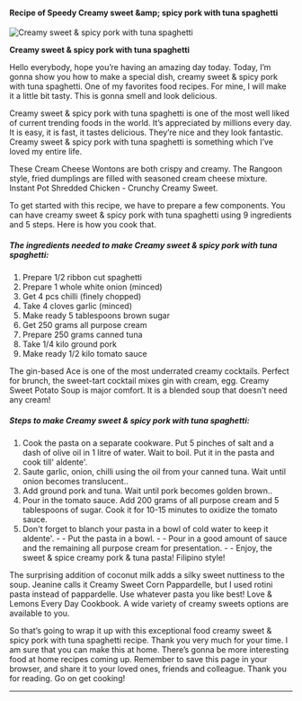             

#### Recipe of Speedy Creamy sweet &amp;amp; spicy pork with tuna spaghetti

![Creamy sweet &amp; spicy pork with tuna spaghetti](https://img-global.cpcdn.com/recipes/154db642ed243c89/751x532cq70/creamy-sweet-spicy-pork-with-tuna-spaghetti-recipe-main-photo.jpg)

**Creamy sweet &amp; spicy pork with tuna spaghetti**

Hello everybody, hope you’re having an amazing day today. Today, I’m gonna show you how to make a special dish, creamy sweet & spicy pork with tuna spaghetti. One of my favorites food recipes. For mine, I will make it a little bit tasty. This is gonna smell and look delicious.

Creamy sweet & spicy pork with tuna spaghetti is one of the most well liked of current trending foods in the world. It’s appreciated by millions every day. It is easy, it is fast, it tastes delicious. They’re nice and they look fantastic. Creamy sweet & spicy pork with tuna spaghetti is something which I’ve loved my entire life.

These Cream Cheese Wontons are both crispy and creamy. The Rangoon style, fried dumplings are filled with seasoned cream cheese mixture. Instant Pot Shredded Chicken - Crunchy Creamy Sweet.

To get started with this recipe, we have to prepare a few components. You can have creamy sweet & spicy pork with tuna spaghetti using 9 ingredients and 5 steps. Here is how you cook that.

##### The ingredients needed to make Creamy sweet & spicy pork with tuna spaghetti:

1.  Prepare 1/2 ribbon cut spaghetti
2.  Prepare 1 whole white onion (minced)
3.  Get 4 pcs chilli (finely chopped)
4.  Take 4 cloves garlic (minced)
5.  Make ready 5 tablespoons brown sugar
6.  Get 250 grams all purpose cream
7.  Prepare 250 grams canned tuna
8.  Take 1/4 kilo ground pork
9.  Make ready 1/2 kilo tomato sauce

The gin-based Ace is one of the most underrated creamy cocktails. Perfect for brunch, the sweet-tart cocktail mixes gin with cream, egg. Creamy Sweet Potato Soup is major comfort. It is a blended soup that doesn't need any cream!

##### Steps to make Creamy sweet & spicy pork with tuna spaghetti:

1.  Cook the pasta on a separate cookware. Put 5 pinches of salt and a dash of olive oil in 1 litre of water. Wait to boil. Put it in the pasta and cook till' aldente'.
2.  Saute garlic, onion, chilli using the oil from your canned tuna. Wait until onion becomes translucent..
3.  Add ground pork and tuna. Wait until pork becomes golden brown..
4.  Pour in the tomato sauce. Add 200 grams of all purpose cream and 5 tablespoons of sugar. Cook it for 10-15 minutes to oxidize the tomato sauce.
5.  Don't forget to blanch your pasta in a bowl of cold water to keep it aldente'. - - Put the pasta in a bowl. - - Pour in a good amount of sauce and the remaining all purpose cream for presentation. - - Enjoy, the sweet & spice creamy pork & tuna pasta! Filipino style!

The surprising addition of coconut milk adds a silky sweet nuttiness to the soup. Jeanine calls it Creamy Sweet Corn Pappardelle, but I used rotini pasta instead of pappardelle. Use whatever pasta you like best! Love & Lemons Every Day Cookbook. A wide variety of creamy sweets options are available to you.

So that’s going to wrap it up with this exceptional food creamy sweet & spicy pork with tuna spaghetti recipe. Thank you very much for your time. I am sure that you can make this at home. There’s gonna be more interesting food at home recipes coming up. Remember to save this page in your browser, and share it to your loved ones, friends and colleague. Thank you for reading. Go on get cooking!

* * *